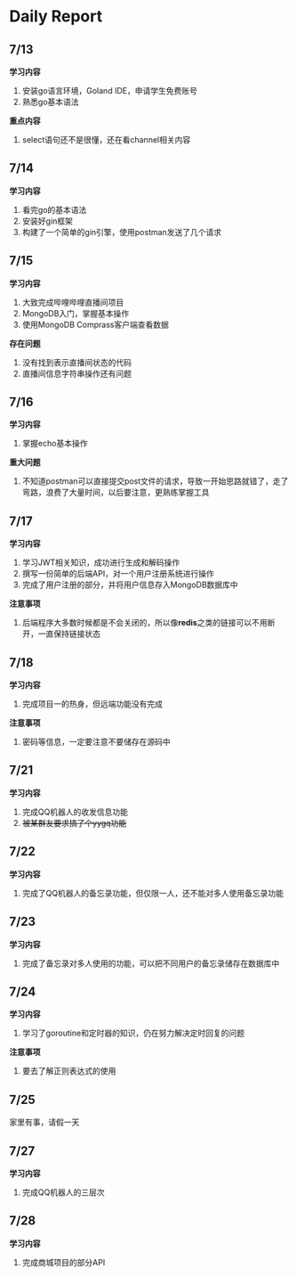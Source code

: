 # Daily Report

## 7/13

**学习内容**

1. 安装go语言环境，Goland IDE，申请学生免费账号
2. 熟悉go基本语法

**重点内容**

1. select语句还不是很懂，还在看channel相关内容



## 7/14

**学习内容**

1. 看完go的基本语法
2. 安装好gin框架
3. 构建了一个简单的gin引擎，使用postman发送了几个请求

## 7/15

**学习内容**

1. 大致完成哔哩哔哩直播间项目
2. MongoDB入门，掌握基本操作
3. 使用MongoDB Comprass客户端查看数据

**存在问题**

1. 没有找到表示直播间状态的代码
2. 直播间信息字符串操作还有问题

## 7/16

**学习内容**

1. 掌握echo基本操作

**重大问题**

1. 不知道postman可以直接提交post文件的请求，导致一开始思路就错了，走了弯路，浪费了大量时间，以后要注意，更熟练掌握工具

## 7/17

**学习内容**

1. 学习JWT相关知识，成功进行生成和解码操作
2. 撰写一份简单的后端API，对一个用户注册系统进行操作
3. 完成了用户注册的部分，并将用户信息存入MongoDB数据库中

**注意事项**

1. 后端程序大多数时候都是不会关闭的，所以像**redis**之类的链接可以不用断开，一直保持链接状态

## 7/18

**学习内容**

1. 完成项目一的热身，但远端功能没有完成

**注意事项**

1. 密码等信息，一定要注意不要储存在源码中

## 7/21

**学习内容**

1. 完成QQ机器人的收发信息功能
2. ~~被某群友要求搞了个yygq功能~~

## 7/22

**学习内容**

1. 完成了QQ机器人的备忘录功能，但仅限一人，还不能对多人使用备忘录功能

## 7/23

**学习内容**

1. 完成了备忘录对多人使用的功能，可以把不同用户的备忘录储存在数据库中

## 7/24

**学习内容**

1. 学习了goroutine和定时器的知识，仍在努力解决定时回复的问题

**注意事项**

1. 要去了解正则表达式的使用

## 7/25

家里有事，请假一天

## 7/27

**学习内容**

1. 完成QQ机器人的三层次

## 7/28

**学习内容**

1. 完成商城项目的部分API